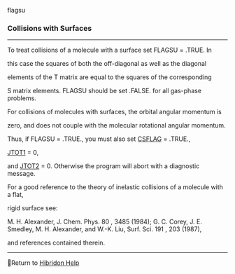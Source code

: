 flagsu


###   Collisions with Surfaces


------------------------------


To treat collisions of a molecule with a surface set FLAGSU = .TRUE.  In

this case the squares of both the off-diagonal as well as the diagonal

elements of the  T  matrix are equal to the squares of the corresponding

S  matrix elements.  FLAGSU should be set .FALSE. for all gas-phase problems.


For collisions of molecules with surfaces, the orbital angular momentum is

zero, and does not couple with the molecular rotational angular momentum.

Thus, if FLAGSU = .TRUE., you must also set  [CSFLAG](csflag.html)   = .TRUE.,

[JTOT1](jtot1.html)   = 0,

and  [JTOT2](jtot1.html)   = 0.  Otherwise the program will abort with a diagnostic message.


For a good reference to the theory of inelastic collisions of a molecule with a flat,

rigid surface see:


M. H. Alexander, J. Chem. Phys.  80 , 3485 (1984); G. C. Corey, J. E. Smedley, M. H. Alexander, and W.-K. Liu, Surf. Sci.  191 , 203 (1987),

and references contained therein.


------------------------------


[](hibhelp.html) [](up_arrow.gif)  Return to  [Hibridon Help](hibhelp.html)
